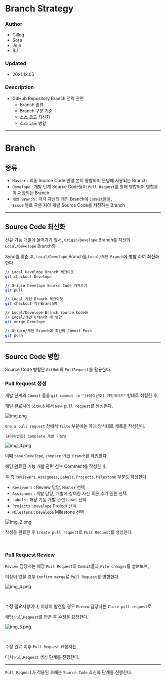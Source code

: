 # Branch Strategy

### Author
- Gillog
- Sora
- Jeje
- BJ

### Updated
- 2021.12.05

### Description
- GitHub Repository Branch 전략 관련
  - Branch 종류
  - Branch 구분 기준
  - 소스 코드 최신화
  - 소스 코드 병합
---

# Branch

## 종류

- `Master` : 최종 Source Code 반영 본이 통합되어 운영에 사용되는 Branch
- `Develope` : 개발 단계 Source Code들이 `Pull Request`를 통해 병합되어 병합본이 저장되는 Branch
- `개인 Branch` : 각자 자신의 개인 Branch에 `Commit`들을,<br>`Issue` 별로 구분 지어 개발 Source Code를 저장하는 Branch

---

## Source Code 최신화

신규 기능 개발에 들어가기 앞서, `Origin/Develope` Branch를 자신의 `Local/Develope` Branch와

Sync를 맞춘 후, `Local/Develope` Branch를 `Local/개인 Branch`에 병합 하여 최신화 한다.

```bash
// Local Develope Branch 체크아웃
git checkout Develope

// Origin Develope Source Code 가져오기
git pull

// Local 개인 Branch 체크아웃
git checkout 개인Branch명

// Local/Develope Branch Source Code를 
// Local/개인 Branch 에 병합
git merge Develope

// Origin/개인 Branch에 최신화 Commit Push
git push
```

---

## Source Code 병합

Source Code 병합은 `GitHub`의 `PullRequest`를 활용한다.

### Pull Request 생성

개발 단계의 `Commit` 들을 `git commit -m "[#이슈번호] 커밋메시지"` 형태로 취합한 후,

개발 완료시에 `GitHub` 에서 `New pull request`를 생성한다.

![img.png](https://images.velog.io/images/gillog/post/dce33157-7fd3-42ba-84f3-9346ba76a1a3/img.png)


`One a pull request` 창에서 `Tilte` 부분에는 아래 양식대로 제목을 작성한다.

```
[#이슈번호] Complete 개발 기능명 
```
![img_3.png](https://images.velog.io/images/gillog/post/c8d074eb-64a1-410d-b7ba-6784196765f0/img_3.png)

이때 `base:Develope`, `compare:개인 Branch`를 확인한다.


해당 완료된 기능 개발 관련 첨부 Comment를 작성한 후,

우 측 `Reviewers`, `Assignees`, `Labels`, `Projects`, `Milestone` 부분도 작성한다.

- `Reviewers` : Review 담당, `Master` 선택
- `Assignees` : 개발 담당, 개발에 참여한 자신 혹은 추가 인원 선택
- `Labels` : 해당 기능 개발 관련 `Label` 선택
- `Projects` : `Develope` Project 선택
- `Milestone` : `Develope` Milestone 선택


![img_2.png](https://images.velog.io/images/gillog/post/73db6b88-99d8-42a9-adb9-be2f4079ece5/img_2.png)


작성을 완료한 후 `Create pull request`로 `Pull Request`를 생성한다.



<br>

### Pull Request Review

`Review` 담당자는 해당 `Pull Request`의 `Commit`들과 `File chnages`를 살펴보며,

이상이 없을 경우 `Confirm merge`로 `Pull Request`를 병합한다.

![img_4.png](https://images.velog.io/images/gillog/post/0291680e-acbd-4936-bc78-9c0e959f798b/img_4.png)

<br>

수정 필요사항이나, 이상이 발견될 경우 `Review` 담당자는 `Close pull request`로

해당 `PullRequest`를 닫은 후 수정을 요청한다.

![img_5.png](https://images.velog.io/images/gillog/post/81df0aa1-8222-4394-a74f-a59ad2c843ac/img_5.png)


<br>

수정 완료 이후 `Pull Request` 요청자는 

다시 `PullRequest` 생성 단계를 진행한다.


---

`Pull Request`가 적용된 후에는 `Source Code` 최신화 단계를 진행한다.